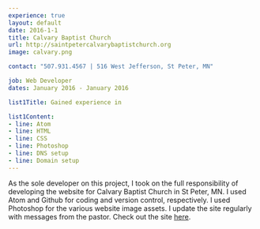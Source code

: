 ```yaml
---
experience: true
layout: default
date: 2016-1-1
title: Calvary Baptist Church
url: http://saintpetercalvarybaptistchurch.org
image: calvary.png

contact: "507.931.4567 | 516 West Jefferson, St Peter, MN"

job: Web Developer
dates: January 2016 - January 2016

list1Title: Gained experience in

list1Content:
- line: Atom
- line: HTML
- line: CSS
- line: Photoshop
- line: DNS setup
- line: Domain setup
---
```


As the sole developer on this project, I took on the full responsibility of developing the website for Calvary Baptist Church in St Peter, MN. I used Atom and Github for coding and version control, respectively. I used Photoshop for the various website image assets. I update the site regularly with messages from the pastor. Check out the site <a href="http://saintpetercalvarybaptistchurch.org" target="_blank">here</a>.
